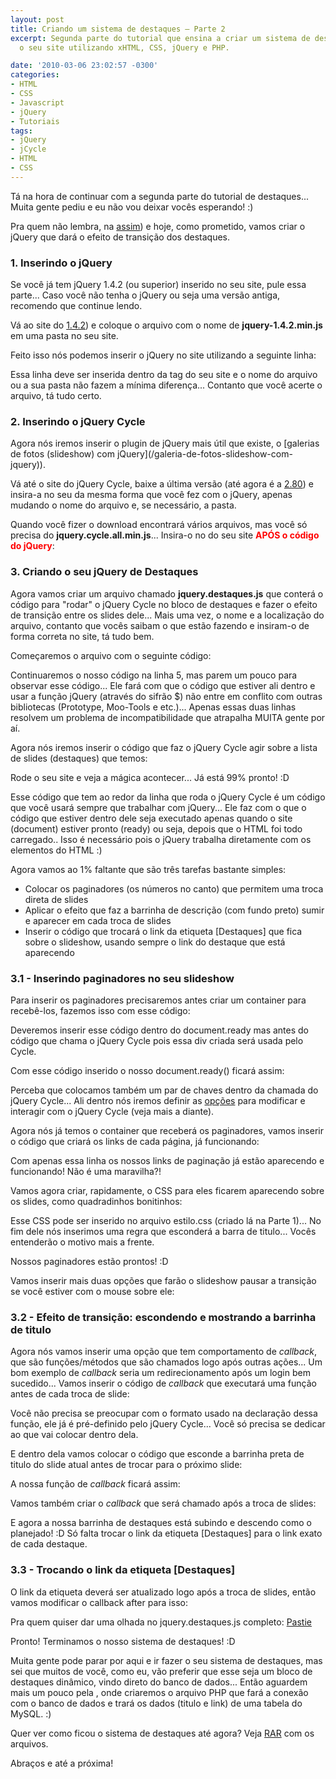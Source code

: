 ```yaml
---
layout: post
title: Criando um sistema de destaques – Parte 2
excerpt: Segunda parte do tutorial que ensina a criar um sistema de destaques para
  o seu site utilizando xHTML, CSS, jQuery e PHP.

date: '2010-03-06 23:02:57 -0300'
categories:
- HTML
- CSS
- Javascript
- jQuery
- Tutoriais
tags:
- jQuery
- jCycle
- HTML
- CSS
---
```

Tá na hora de continuar com a segunda parte do tutorial de destaques... Muita gente pediu e eu não vou deixar vocês esperando! :)

Pra quem não lembra, na [assim](/exemplos/destaque/parte1/)) e hoje, como prometido, vamos criar o jQuery que dará o efeito de transição dos destaques.

<h3>1. Inserindo o jQuery</h3>
Se você já tem jQuery 1.4.2 (ou superior) inserido no seu site, pule essa parte... Caso você não tenha o jQuery ou seja uma versão antiga, recomendo que continue lendo.

Vá ao site do [1.4.2](http://code.jquery.com/jquery-1.4.2.min.js)) e coloque o arquivo com o nome de <strong>jquery-1.4.2.min.js</strong> em uma pasta no seu site.

Feito isso nós podemos inserir o jQuery no site utilizando a seguinte linha:


<div data-gist-id="b786c629cd205dc6aac5" data-gist-show-loading="false"></div>

Essa linha deve ser inserida dentro da tag <strong><head></strong> do seu site e o nome do arquivo ou a sua pasta não fazem a mínima diferença... Contanto que você acerte o arquivo, tá tudo certo.

<h3>2. Inserindo o jQuery Cycle</h3>
Agora nós iremos inserir o plugin de jQuery mais útil que existe, o [galerias de fotos (slideshow) com jQuery](/galeria-de-fotos-slideshow-com-jquery)).

Vá até o site do jQuery Cycle, baixe a última versão (até agora é a [2.80](http://www.malsup.com/jquery/cycle/release/jquery.cycle.zip?v2.80)) e insira-a no seu da mesma forma que você fez com o jQuery, apenas mudando o nome do arquivo e, se necessário, a pasta.

Quando você fizer o download encontrará vários arquivos, mas você só precisa do <strong>jquery.cycle.all.min.js</strong>... Insira-o no <strong><head></strong> do seu site <strong style="color: red">APÓS o código do jQuery</strong>:


<div data-gist-id="e8691beff280b2c78510" data-gist-show-loading="false"></div>

<h3>3. Criando o seu jQuery de Destaques</h3>
Agora vamos criar um arquivo chamado <strong>jquery.destaques.js</strong> que conterá o código para "rodar" o jQuery Cycle no bloco de destaques e fazer o efeito de transição entre os slides dele... Mais uma vez, o nome e a localização do arquivo, contanto que vocês saibam o que estão fazendo e insiram-o de forma correta no site, tá tudo bem.

Começaremos o arquivo com o seguinte código:


<div data-gist-id="a4ebb92e9dea3f22a7ed" data-gist-show-loading="false"></div>

Continuaremos o nosso código na linha 5, mas parem um pouco para observar esse código... Ele fará com que o código que estiver ali dentro e usar a função jQuery (através do sifrão $) não entre em conflito com outras bibliotecas (Prototype, Moo-Tools e etc.)... Apenas essas duas linhas resolvem um problema de incompatibilidade que atrapalha MUITA gente por aí.

Agora nós iremos inserir o código que faz o jQuery Cycle agir sobre a lista de slides (destaques) que temos:


<div data-gist-id="201eb1759d81337a48af" data-gist-show-loading="false"></div>

Rode o seu site e veja a mágica acontecer... Já está 99% pronto! :D

Esse código que tem ao redor da linha que roda o jQuery Cycle é um código que você usará sempre que trabalhar com jQuery... Ele faz com o que o código que estiver dentro dele seja executado apenas quando o site (document) estiver pronto (ready) ou seja, depois que o HTML foi todo carregado.. Isso é necessário pois o jQuery trabalha diretamente com os elementos do HTML :)

Agora vamos ao 1% faltante que são três tarefas bastante simples:

<ul>
<li>Colocar os paginadores (os números no canto) que permitem uma troca direta de slides</li>
<li>Aplicar o efeito que faz a barrinha de descrição (com fundo preto) sumir e aparecer em cada troca de slides</li>
<li>Inserir o código que trocará o link da etiqueta [Destaques] que fica sobre o slideshow, usando sempre o link do destaque que está aparecendo</li>
</ul>
<h3>3.1 - Inserindo paginadores no seu slideshow</h3>
Para inserir os paginadores precisaremos antes criar um container para recebê-los, fazemos isso com esse código:


<div data-gist-id="278f523a6fe2d5640e4b" data-gist-show-loading="false"></div>

Deveremos inserir esse código dentro do document.ready mas antes do código que chama o jQuery Cycle pois essa div criada será usada pelo Cycle.

Com esse código inserido o nosso document.ready() ficará assim:


<div data-gist-id="6a8746c26dcc9cb7266a" data-gist-show-loading="false"></div>

Perceba que colocamos também um par de chaves dentro da chamada do jQuery Cycle... Ali dentro nós iremos definir as [opções](http://www.malsup.com/jquery/cycle/options.html) para modificar e interagir com o jQuery Cycle (veja mais a diante).

Agora nós já temos o container que receberá os paginadores, vamos inserir o código que criará os links de cada página, já funcionando:


<div data-gist-id="a2ad52ff34e73ac7898c" data-gist-show-loading="false"></div>

Com apenas essa linha os nossos links de paginação já estão aparecendo e funcionando! Não é uma maravilha?!

Vamos agora criar, rapidamente, o CSS para eles ficarem aparecendo sobre os slides, como quadradinhos bonitinhos:


<div data-gist-id="5828df43304b45d18df8" data-gist-show-loading="false"></div>

Esse CSS pode ser inserido no arquivo estilo.css (criado lá na Parte 1)... No fim dele nós inserimos uma regra que esconderá a barra de titulo... Vocês entenderão o motivo mais a frente.

Nossos paginadores estão prontos! :D

Vamos inserir mais duas opções que farão o slideshow pausar a transição se você estiver com o mouse sobre ele:


<div data-gist-id="8212a4721b1e1d0b70e2" data-gist-show-loading="false"></div>

<h3>3.2 - Efeito de transição: escondendo e mostrando a barrinha de titulo</h3>
Agora nós vamos inserir uma opção que tem comportamento de <em>callback</em>, que são funções/métodos que são chamados logo após outras ações... Um bom exemplo de <em>callback</em> seria um redirecionamento após um login bem sucedido... Vamos inserir o código de <em>callback</em> que executará uma função antes de cada troca de slide:


<div data-gist-id="689c1f4fbb8cbea1461b" data-gist-show-loading="false"></div>

Você não precisa se preocupar com o formato usado na declaração dessa função, ele já é pré-definido pelo jQuery Cycle... Você só precisa se dedicar ao que vai colocar dentro dela.

E dentro dela vamos colocar o código que esconde a barrinha preta de titulo do slide atual antes de trocar para o próximo slide:


<div data-gist-id="fc7456e56b5aa6e52d84" data-gist-show-loading="false"></div>

A nossa função de <em>callback</em> ficará assim:


<div data-gist-id="c36159d0bc2640261745" data-gist-show-loading="false"></div>

Vamos também criar o <em>callback</em> que será chamado após a troca de slides:


<div data-gist-id="64cb36a14feb68ae47eb" data-gist-show-loading="false"></div>

E agora a nossa barrinha de destaques está subindo e descendo como o planejado! :D Só falta trocar o link da etiqueta [Destaques] para o link exato de cada destaque.

<h3>3.3 - Trocando o link da etiqueta [Destaques]</h3>
O link da etiqueta deverá ser atualizado logo após a troca de slides, então vamos modificar o callback after para isso:


<div data-gist-id="0a59f67ab1e72b7de382" data-gist-show-loading="false"></div>

Pra quem quiser dar uma olhada no jquery.destaques.js completo: [Pastie](http://pastie.org/857733)

Pronto! Terminamos o nosso sistema de destaques! :D

Muita gente pode parar por aqui e ir fazer o seu sistema de destaques, mas sei que muitos de você, como eu, vão preferir que esse seja um bloco de destaques dinâmico, vindo direto do banco de dados... Então aguardem mais um pouco pela [](/criando-um-sistema-de-destaques-parte-3), onde criaremos o arquivo PHP que fará a conexão com o banco de dados e trará os dados (titulo e link) de uma tabela do MySQL. :)

Quer ver como ficou o sistema de destaques até agora? Veja [RAR](/exemplos/destaque/parte2.rar) com os arquivos.

Abraços e até a próxima!

